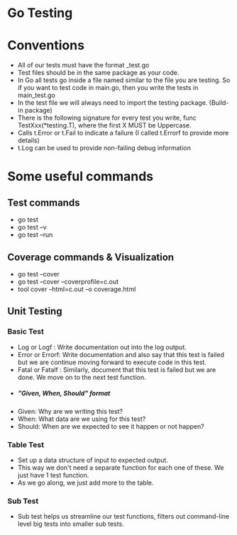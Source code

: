 # Go Testing

# Conventions
-  All of our tests must have the format <filename>_test.go
- Test files should be in the same package as your code.
- In Go all tests go inside a file named similar to the file you are testing. So if you want to test code in main.go, then you write the tests in main_test.go
- In the test file we will always need to import the testing package. (Build-in package)
- There is the following signature for every test you write, func TestXxx(*testing.T), where the first X MUST be Uppercase.
- Calls t.Error or t.Fail to indicate a failure (I called t.Errorf to provide more details)
- t.Log can be used to provide non-failing debug information

# Some useful commands 
## Test commands 
- go test
- go test –v 
- go test –run  <TestName>

## Coverage commands &  Visualization 
- go test –cover
- go test –cover –coverprofile=c.out
- tool cover –html=c.out –o coverage.html

## Unit Testing
### Basic Test
- Log or Logf :  Write documentation out into the log output.
- Error or Errorf: Write documentation and also say that this test is failed but we are continue moving forward to execute code in this test.
- Fatal or Fatalf : Similarly, document that this test is failed but we are done. We move on to the next test function.
- ##### "Given, When, Should" format
- Given: Why are we writing this test?
- When: What data are we using for this test?
- Should: When are we expected to see it happen or not happen?

### Table Test
- Set up a data structure of input to expected output.
- This way we don't need a separate function for each one of these. We just have 1 test function.
- As we go along, we just add more to the table.

### Sub Test 
- Sub test helps us streamline our test functions, filters out command-line level big tests into smaller sub tests.
